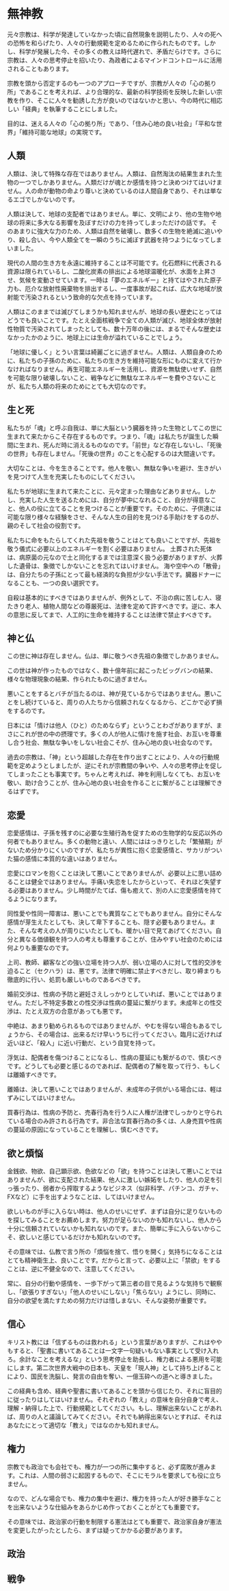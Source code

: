 # 無神教

元々宗教は、科学が発達していなかった頃に自然現象を説明したり、人々の死への恐怖を和らげたり、人々の行動規範を定めるために作られたものです。しかし、科学が発展した今、その多くの教えは時代遅れで、矛盾だらけです。さらに宗教は、人々の思考停止を招いたり、為政者によるマインドコントロールに活用されることもあります。

宗教を頭から否定するのも一つのアプローチですが、宗教が人々の「心の拠り所」であることを考えれば、より合理的な、最新の科学技術を反映した新しい宗教を作り、そこに人々を勧誘した方が良いのではないかと思い、今の時代に相応しい「経典」を執筆することにしました。

目的は、迷える人々の「心の拠り所」であり、「住み心地の良い社会」「平和な世界」「維持可能な地球」の実現です。

## 人類

人類は、決して特殊な存在ではありません。人類は、自然淘汰の結果生まれた生物の一つでしかありません。人類だけが魂とか感情を持つと決めつけてはいけません。人の命が動物の命より尊いと決めているのは人間自身であり、それは単なるエゴでしかないのです。

人類は決して、地球の支配者ではありません。単に、文明により、他の生物や地球の将来に多大なる影響を及ぼすだけの力を持ってしまっただけの話です。
そのあまりに強大な力のため、人類は自然を破壊し、数多くの生物を絶滅に追いやり、殺し合い、今や人類全てを一瞬のうちに滅ぼす武器を持つようになってしまいました。

現代の人間の生き方を永遠に維持することは不可能です。化石燃料に代表される資源は限られているし、二酸化炭素の排出による地球温暖化が、水面を上昇させ、気候を変動させています。一時は「夢のエネルギー」と持てはやされた原子力も、厄介な放射性廃棄物を排出するし、一度事故が起これば、広大な地域が放射能で汚染されるという致命的な欠点を持っています。

人類はこのままでは滅びてしまうかも知れませんが、地球の長い歴史にとってはどうでも良いことです。たとえ全面核戦争で全ての人類が滅び、地球全体が放射性物質で汚染されてしまったとしても、数十万年の後には、まるでそんな歴史はなかったかのように、地球上には生命が溢れていることでしょう。

「地球に優しく」とうい言葉は綺麗ごとに過ぎません。人類は、人類自身のために、私たちの子孫のために、私たちの生き方を維持可能な形にものに変えて行かなければなりません。再生可能エネルギーを活用し、資源を無駄使いせず、自然を可能な限り破壊しないこと、戦争などに無駄なエネルギーを費やさないことが、私たち人類の将来のためにとても大切なのです。

## 生と死

私たちが「魂」と呼ぶ自我は、単に大脳という臓器を持った生物としてこの世に生まれて来たからこそ存在するものです。つまり、「魂」は私たちが誕生した瞬間に生まれ、死んだ時に消えるものなのです。「前世」など存在しないし、「死後の世界」も存在しません。「死後の世界」のことを心配するのは大間違いです。

大切なことは、今を生きることです。他人を敬い、無駄な争いを避け、生きがいを見つけて人生を充実したものにしてください。

私たちが地球に生まれて来たことに、元々定まった理由などありません。しかし、充実した人生を送るためには、自分が夢中になれること、自分が得意なこと、他人の役に立てることを見つけることが重要です。そのために、子供達には可能な限り様々な経験をさせ、そんな人生の目的を見つける手助けをするのが、親のそして社会の役割です。

私たちに命をもたらしてくれた先祖を敬うことはとても良いことですが、先祖を敬う儀式に必要以上のエネルギーを割く必要はありません。
土葬された死体は、病原菌の元なので土と同化するまでは注意深く扱う必要がありますが、火葬した遺骨は、象徴でしかないことを忘れてはいけません。
海や空中への「散骨」は、自分たちの子孫にとって最も経済的な負担が少ない手法です。臓器ドナーになることも、一つの良い選択です。

自殺は基本的にすべきではありませんが、例外として、不治の病に苦しむ人、寝たきり老人、植物人間などの尊厳死は、法律を定めて許すべきです。逆に、本人の意思に反してまで、人工的に生命を維持することは法律で禁止すべきです。

## 神と仏

この世に神は存在しません。仏は、単に敬うべき先祖の象徴でしかありません。

この世は神が作ったものではなく、数十億年前に起こったビッグバンの結果、様々な物理現象の結果、作られたものに過ぎません。

悪いことをするとバチが当たるのは、神が見ているからではありません。悪いことをし続けていると、周りの人たちから信頼されなくなるから、どこかで必ず損をするのです。

日本には「情けは他人（ひと）のためならず」ということわざがありますが、まさにこれが世の中の摂理です。多くの人が他人に情けを施す社会、お互いを尊重し合う社会、無駄な争いをしない社会こそが、住み心地の良い社会なのです。

過去の宗教は、「神」という超越した存在を作り出すことにより、人々の行動規範を定めようとしましたが、逆にそれが宗教間の争いや、人々の思考停止を促してしまったことも事実です。ちゃんと考えれば、神を利用しなくても、お互いを敬い、助け合うことが、住み心地の良い社会を作ることに繋がることは理解できるはずです。

## 恋愛

恋愛感情は、子孫を残すのに必要な生殖行為を促すための生物学的な反応以外の何者でもありません。多くの動物と違い、人間にははっきりとした「繁殖期」がないため分かりにくいのですが、私たちが異性に抱く恋愛感情と、サカリがついた猫の感情に本質的な違いはありません。

恋愛にロマンを抱くことは決して悪いことでありませんが、必要以上に思い詰めることは健全ではありません。手痛い失恋をしたからといって、それほど失望する必要はありません。少し時間がたてば、傷も癒えて、別の人に恋愛感情を持てるようになります。

同性愛や性同一障害は、悪いことでも異質なことでもありません。自分にそんな感情が芽生えたとしても、決して卑下することも、隠す必要もありません。また、そんな考えの人が周りにいたとしても、暖かい目で見てあげてください。自分と異なる価値観を持つ人の考えも尊重することが、住みやすい社会のためには何よりも重要なのです。

上司、教師、顧客などの強い立場を持つ人が、弱い立場の人に対して性的交渉を迫ること（セクハラ）は、悪です。法律で明確に禁止すべきだし、取り締まりも徹底的に行い、処罰も厳しいものであるべきです。

婚前交渉は、性病の予防と避妊さえしっかりとしていれば、悪いことではありません。ただし不特定多数との性交渉は性病の蔓延に繋がります。未成年との性交渉は、たとえ双方の合意があっても悪です。

中絶は、あまり勧められるものではありませんが、やむを得ない場合もあるでしょうから、その場合は、出来るだけ早いうちに行ってください。臨月に近ければ近いほど、「殺人」に近い行動だ、という自覚を持って。

浮気は、配偶者を傷つけることになるし、性病の蔓延にも繋がるので、慎むべきです。どうしても必要と感じるのであれば、配偶者の了解を取って行う、もしくは離婚すべきです。

離婚は、決して悪いことではありませんが、未成年の子供がいる場合には、軽はずみにしてはいけません。

買春行為は、性病の予防と、売春行為を行う人に人権が法律でしっかりと守られている場合のみ許される行為です。非合法な買春行為の多くは、人身売買や性病の蔓延の原因になっていることを理解し、慎むべきです。

## 欲と煩悩

金銭欲、物欲、自己顕示欲、色欲などの「欲」を持つことは決して悪いことではありませんが、欲に支配された結果、他人に激しい嫉妬をしたり、他人の足を引っ張ったり、弱者から搾取するようなビジネス（似非科学、パチンコ、ガチャ、FXなど）に手を出すようなことは、してはいけません。

欲しいものが手に入らない時は、他人のせいにせず、まずは自分に足りないものを探してみることをお薦めします。努力が足らないのかも知れないし、他人から十分に信頼されていないかも知れないのです。また、簡単に手に入らないからこそ、欲しいと感じているだけかも知れないのです。

その意味では、仏教で言う所の「煩悩を捨て、悟りを開く」気持ちになることはとても精神衛生上、良いことです。だからと言って、必要以上に「禁欲」をすることは、逆に不健全なので、注意してください。

常に、自分の行動や感情を、一歩下がって第三者の目で見るような気持ちで観察し、「欲張りすぎない」「他人のせいにしない」「焦らない」ようにし、同時に、自分の欲望を満たすための努力だけは惜しまない、そんな姿勢が重要です。

## 信心

キリスト教には「信ずるものは救われる」という言葉がありますが、これはややもすると、「聖書に書いてあることは一文字一句疑いもない事実として受け入れろ。余計なことを考えるな」という思考停止を助長し、権力者による悪用を可能にします。第二次世界大戦中の日本も、天皇を「現人神」として持ち上げることにより、国民を洗脳し、発言の自由を奪い、一億玉砕への道へと導きました。

この経典も含め、経典や聖書に書いてあることを頭から信じたり、それに盲目的に従ったりはしてはいけません。それぞれの「教え」の意味を自分自身で考え、理解・納得した上で、行動規範としてください。もし、理解出来ないことがあれば、周りの人と議論してみてください。それでも納得出来ないとすれば、それはあなたにとって適切な「教え」ではなのかも知れません。

## 権力

宗教でも政治でも会社でも、権力が一つの所に集中すると、必ず腐敗が進みます。これは、人間の弱さに起因するもので、そこにモラルを要求しても役に立ちません。

なので、どんな場合でも、権力の集中を避け、権力を持った人が好き勝手なことを出来ないような仕組みをあらかじめ作っておくことがとても重要です。

その意味では、政治家の行動を制限する憲法はとても重要で、政治家自身が憲法を変更したがったとしたら、まずは疑ってかかる必要があります。

## 政治

## 戦争

